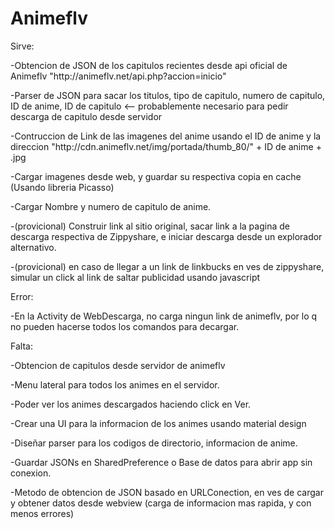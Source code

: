 # Animeflv 

<p>Sirve:</p>
<p>-Obtencion de JSON de los capitulos recientes desde api oficial de Animeflv "http://animeflv.net/api.php?accion=inicio"</p>
<p>-Parser de JSON para sacar los titulos, tipo de capitulo, numero de capitulo, ID de anime, ID de capitulo <-- probablemente necesario para pedir descarga de capitulo desde servidor</p>
<p>-Contruccion de Link de las imagenes del anime usando el ID de anime y la direccion "http://cdn.animeflv.net/img/portada/thumb_80/" + ID de anime + .jpg</p>
<p>-Cargar imagenes desde web, y guardar su respectiva copia en cache (Usando libreria Picasso)</p>
<p>-Cargar Nombre y numero de capitulo de anime.</p>
<p>-(provicional) Construir link al sitio original, sacar link a la pagina de descarga respectiva de Zippyshare, e iniciar descarga desde un explorador alternativo.</p>
<p>-(provicional) en caso de llegar a un link de linkbucks en ves de zippyshare, simular un click al link de saltar publicidad usando javascript</p>

<p>Error:
<p>-En la Activity de WebDescarga, no carga ningun link de animeflv, por lo q no pueden hacerse todos los comandos para decargar.

<p>Falta:
<p>-Obtencion de capitulos desde servidor de animeflv
<p>-Menu lateral para todos los animes en el servidor.
<p>-Poder ver los animes descargados haciendo click en Ver.
<p>-Crear una UI para la informacion de los animes usando material design
<p>-Diseñar parser para los codigos de directorio, informacion de anime.
<p>-Guardar JSONs en SharedPreference o Base de datos para abrir app sin conexion.
<p>-Metodo de obtencion de JSON basado en URLConection, en ves de cargar y obtener datos desde webview (carga de informacion mas rapida, y con menos errores)
